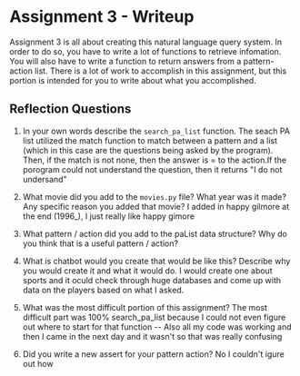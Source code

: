 # Assignment 3 - Writeup

Assignment 3 is all about creating this natural language query system.  In order to do so, you have to write a lot of functions to retrieve infomation.  You will also have to write a function to return answers from a pattern-action list.  There is a lot of work to accomplish in this assignment, but this portion is intended for you to write about what you accomplished.

## Reflection Questions
1. In your own words describe the `search_pa_list` function.
The seach PA list utilized the match function to match between a pattern and a list (which in this case are the questions being asked by the program). Then, if the match is not none, then the answer is = to the action.If the porogram could not understand the question, then it returns "I do not undersand"

2. What movie did you add to the `movies.py` file?  What year was it made? Any specific reason you added that movie?
I added in happy gilmore at the end (1996_), I just really like happy gimore

3. What pattern / action did you add to the paList data structure?  Why do you think that is a useful pattern / action?


4. What is chatbot would you create that would be like this?  Describe why you would create it and what it would do.
I would create one about sports and it oculd check through huge databases and come up with data on the players based on what I asked.

5. What was the most difficult portion of this assignment?
The most difficult part was 100% search_pa_list because I could not even figure out where to start for that function -- Also all my code was working and then I came in the next day and it wasn't so that was really confusing

6. Did you write a new assert for your pattern action?
No I couldn't igure out how



